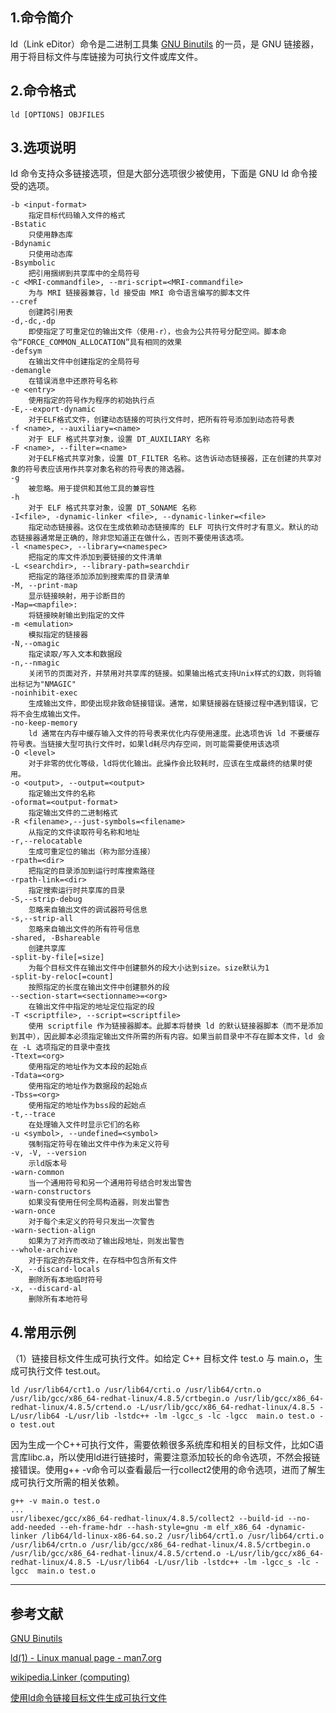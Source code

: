 ## 1.命令简介
ld（Link eDitor）命令是二进制工具集 [GNU Binutils](https://www.gnu.org/software/binutils/) 的一员，是 GNU 链接器，用于将目标文件与库链接为可执行文件或库文件。

## 2.命令格式
```
ld [OPTIONS] OBJFILES
```

## 3.选项说明
ld 命令支持众多链接选项，但是大部分选项很少被使用，下面是 GNU ld 命令接受的选项。
```
-b <input-format>
	指定目标代码输入文件的格式
-Bstatic
	只使用静态库
-Bdynamic
	只使用动态库
-Bsymbolic
	把引用捆绑到共享库中的全局符号
-c <MRI-commandfile>, --mri-script=<MRI-commandfile>
	为与 MRI 链接器兼容，ld 接受由 MRI 命令语言编写的脚本文件
--cref
	创建跨引用表
-d,-dc,-dp
	即使指定了可重定位的输出文件（使用-r），也会为公共符号分配空间。脚本命令“FORCE_COMMON_ALLOCATION”具有相同的效果
-defsym
	在输出文件中创建指定的全局符号
-demangle
	在错误消息中还原符号名称
-e <entry>
	使用指定的符号作为程序的初始执行点
-E,--export-dynamic
	对于ELF格式文件，创建动态链接的可执行文件时，把所有符号添加到动态符号表
-f <name>, --auxiliary=<name>
	对于 ELF 格式共享对象，设置 DT_AUXILIARY 名称
-F <name>, --filter=<name>
	对于ELF格式共享对象，设置 DT_FILTER 名称。这告诉动态链接器，正在创建的共享对象的符号表应该用作共享对象名称的符号表的筛选器。
-g
	被忽略。用于提供和其他工具的兼容性
-h
	对于 ELF 格式共享对象，设置 DT_SONAME 名称
-I<file>, -dynamic-linker <file>, --dynamic-linker=<file>
	指定动态链接器。这仅在生成依赖动态链接库的 ELF 可执行文件时才有意义。默认的动态链接器通常是正确的，除非您知道正在做什么，否则不要使用该选项。
-l <namespec>, --library=<namespec>
	把指定的库文件添加到要链接的文件清单
-L <searchdir>, --library-path=searchdir
	把指定的路径添加添加到搜索库的目录清单
-M, --print-map
	显示链接映射，用于诊断目的
-Map=<mapfile>:
	将链接映射输出到指定的文件
-m <emulation>
	模拟指定的链接器
-N,--omagic
	指定读取/写入文本和数据段
-n,--nmagic
	关闭节的页面对齐，并禁用对共享库的链接。如果输出格式支持Unix样式的幻数，则将输出标记为"NMAGIC"
-noinhibit-exec
	生成输出文件，即使出现非致命链接错误。通常，如果链接器在链接过程中遇到错误，它将不会生成输出文件。
-no-keep-memory
	ld 通常在内存中缓存输入文件的符号表来优化内存使用速度。此选项告诉 ld 不要缓存符号表。当链接大型可执行文件时，如果ld耗尽内存空间，则可能需要使用该选项
-O <level>
	对于非零的优化等级，ld将优化输出。此操作会比较耗时，应该在生成最终的结果时使用。
-o <output>, --output=<output>
	指定输出文件的名称
-oformat=<output-format>
	指定输出文件的二进制格式
-R <filename>,--just-symbols=<filename>
	从指定的文件读取符号名称和地址
-r,--relocatable
	生成可重定位的输出（称为部分连接）
-rpath=<dir>
	把指定的目录添加到运行时库搜索路径
-rpath-link=<dir>
	指定搜索运行时共享库的目录
-S,--strip-debug
	忽略来自输出文件的调试器符号信息
-s,--strip-all
	忽略来自输出文件的所有符号信息
-shared, -Bshareable
	创建共享库
-split-by-file[=size]
	为每个目标文件在输出文件中创建额外的段大小达到size。size默认为1
-split-by-reloc[=count]
	按照指定的长度在输出文件中创建额外的段
--section-start=<sectionname>=<org>
	在输出文件中指定的地址定位指定的段
-T <scriptfile>, --script=<scriptfile>
	使用 scriptfile 作为链接器脚本。此脚本将替换 ld 的默认链接器脚本（而不是添加到其中），因此脚本必须指定输出文件所需的所有内容。如果当前目录中不存在脚本文件，ld 会在 -L 选项指定的目录中查找
-Ttext=<org>
	使用指定的地址作为文本段的起始点
-Tdata=<org>
	使用指定的地址作为数据段的起始点
-Tbss=<org>
	使用指定的地址作为bss段的起始点
-t,--trace
	在处理输入文件时显示它们的名称
-u <symbol>, --undefined=<symbol>
	强制指定符号在输出文件中作为未定义符号
-v, -V, --version
	示ld版本号
-warn-common
	当一个通用符号和另一个通用符号结合时发出警告
-warn-constructors
	如果没有使用任何全局构造器，则发出警告
-warn-once
	对于每个未定义的符号只发出一次警告
-warn-section-align
	如果为了对齐而改动了输出段地址，则发出警告
--whole-archive
	对于指定的存档文件，在存档中包含所有文件
-X, --discard-locals
	删除所有本地临时符号
-x, --discard-al
	删除所有本地符号
```

## 4.常用示例
（1）链接目标文件生成可执行文件。如给定 C++ 目标文件 test.o 与 main.o，生成可执行文件 test.out。
```shell
ld /usr/lib64/crt1.o /usr/lib64/crti.o /usr/lib64/crtn.o /usr/lib/gcc/x86_64-redhat-linux/4.8.5/crtbegin.o /usr/lib/gcc/x86_64-redhat-linux/4.8.5/crtend.o -L/usr/lib/gcc/x86_64-redhat-linux/4.8.5 -L/usr/lib64 -L/usr/lib -lstdc++ -lm -lgcc_s -lc -lgcc  main.o test.o -o test.out
```
因为生成一个C++可执行文件，需要依赖很多系统库和相关的目标文件，比如C语言库libc.a，所以使用ld进行链接时，需要注意添加较长的命令选项，不然会报链接错误。使用g++ -v命令可以查看最后一行collect2使用的命令选项，进而了解生成可执行文所需的相关依赖。
```shell
g++ -v main.o test.o
...
usr/libexec/gcc/x86_64-redhat-linux/4.8.5/collect2 --build-id --no-add-needed --eh-frame-hdr --hash-style=gnu -m elf_x86_64 -dynamic-linker /lib64/ld-linux-x86-64.so.2 /usr/lib64/crt1.o /usr/lib64/crti.o /usr/lib64/crtn.o /usr/lib/gcc/x86_64-redhat-linux/4.8.5/crtbegin.o /usr/lib/gcc/x86_64-redhat-linux/4.8.5/crtend.o -L/usr/lib/gcc/x86_64-redhat-linux/4.8.5 -L/usr/lib64 -L/usr/lib -lstdc++ -lm -lgcc_s -lc -lgcc  main.o test.o
```

---
## 参考文献
[GNU Binutils](https://www.gnu.org/software/binutils/)

[ld(1) - Linux manual page - man7.org](https://man7.org/linux/man-pages/man1/ld.1.html)

[wikipedia.Linker (computing)](https://en.wikipedia.org/wiki/Linker_(computing))

[使用ld命令链接目标文件生成可执行文件](https://dablelv.blog.csdn.net/article/details/88094902)

<Vssue title="ld" />